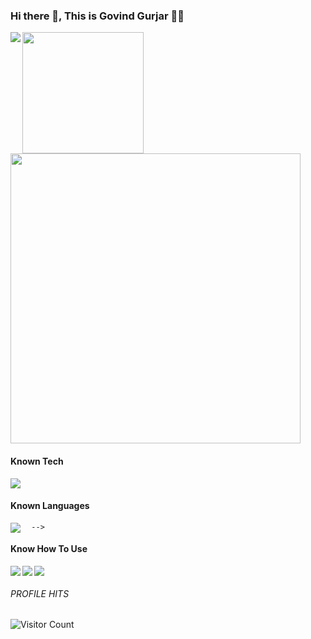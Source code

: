 ### Hi there 👋, This is Govind Gurjar 👨‍💻

 <img align="left"  src="https://github-readme-stats.vercel.app/api?username=govindgurjar&show_icons=true&theme=radical&count_private=true" /> 

<img height="194" src="https://github-readme-stats.vercel.app/api/top-langs/?username=govindgurjar&layout=compact&theme=radical&langs_count=6" /> 

<img width="464" src="https://github-readme-streak-stats.herokuapp.com?user=govindgurjar&theme=radical&date_format=%5BY%20%5DM%20j&card_width=487" />
<!-- <img src="https://metrics.lecoq.io/govindgurjar" /> -->

#### Known Tech
<img align="lest" src="https://img.shields.io/badge/Flutter-%2302569B.svg?style=for-the-badge&logo=Flutter&logoColor=white" />
                                           
#### Known Languages
<img align="left" src="https://img.shields.io/badge/dart-%230175C2.svg?style=for-the-badge&logo=dart&logoColor=white" />
      
      -->
#### Know How To Use
<img align="left" src="https://img.shields.io/badge/Firebase-039BE5?style=for-the-badge&logo=Firebase&logoColor=white" />
<img align="left" src="https://img.shields.io/badge/Google_Play-414141?style=for-the-badge&logo=google-play&logoColor=white" />
<img src="https://img.shields.io/badge/figma-%23F24E1E.svg?style=for-the-badge&logo=figma&logoColor=white" />
<!-- <img src="https://img.shields.io/badge/Adobe%20XD-470137?style=for-the-badge&logo=Adobe%20XD&logoColor=#FF61F6" /> -->
<!-- <img align="left" src="" /> -->

###### PROFILE HITS
![Visitor Count](https://profile-counter.glitch.me/govindgurjar/count.svg)
             
<!--
**govindgurjar/govindgurjar** is a ✨ _special_ ✨ repository because its `README.md` (this file) appears on your GitHub profile.

Here are some ideas to get you started:

- 🔭 I’m currently working on ...
- 🌱 I’m currently learning ...
- 👯 I’m looking to collaborate on ...
- 🤔 I’m looking for help with ...
- 💬 Ask me about ...
- 📫 How to reach me: ...
- 😄 Pronouns: ...
- ⚡ Fun fact: ...
-->
